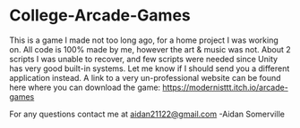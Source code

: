 # College-Arcade-Games
This is a game I made not too long ago, for a home project I was working on. All code is 100% made by me, however the art & music was not.
About 2 scripts I was unable to recover, and few scripts were needed since Unity has very good built-in systems. Let me know if I should send you a different application instead.
A link to a very un-professional website can be found here where you can download the game: https://modernisttt.itch.io/arcade-games

For any questions contact me at aidan21122@gmail.com
-Aidan Somerville
